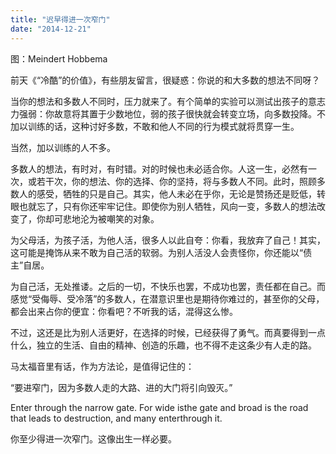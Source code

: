 ```yaml
---
title: "迟早得进一次窄门"
date: "2014-12-21"
---
```


图：Meindert Hobbema

前天《“冷酷”的价值》，有些朋友留言，很疑惑：你说的和大多数的想法不同呀？

当你的想法和多数人不同时，压力就来了。有个简单的实验可以测试出孩子的意志力强弱：你故意将其置于少数地位，弱的孩子很快就会转变立场，向多数投降。不加以训练的话，这种讨好多数，不敢和他人不同的行为模式就将贯穿一生。

当然，加以训练的人不多。

多数人的想法，有时对，有时错。对的时候也未必适合你。人这一生，必然有一次，或若干次，你的想法、你的选择、你的坚持，将与多数人不同。此时，照顾多数人的感受，牺牲的只是自己。其实，他人未必在乎你，无论是赞扬还是贬低，转眼也就忘了，只有你还牢牢记住。即使你为别人牺牲，风向一变，多数人的想法改变了，你却可悲地沦为被嘲笑的对象。

为父母活，为孩子活，为他人活，很多人以此自夸：你看，我放弃了自己！其实，这可能是掩饰从来不敢为自己活的软弱。为别人活没人会责怪你，你还能以“债主”自居。

为自己活，无处推诿。之后的一切，不快乐也罢，不成功也罢，责任都在自己。而感觉“受侮辱、受冷落”的多数人，在潜意识里也是期待你难过的，甚至你的父母，都会出来占你的便宜：你看吧？不听我的话，混得这么惨。

不过，这还是比为别人活更好，在选择的时候，已经获得了勇气。而真要得到一点什么，独立的生活、自由的精神、创造的乐趣，也不得不走这条少有人走的路。

马太福音里有话，作为方法论，是值得记住的：

“要进窄门，因为多数人走的大路、进的大门将引向毁灭。”

Enter through the narrow gate. For wide isthe gate and broad is the road that leads to destruction, and many enterthrough it.

你至少得进一次窄门。这像出生一样必要。
